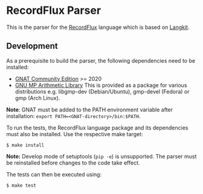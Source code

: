 # RecordFlux Parser

This is the parser for the [RecordFlux](https://github.com/Componolit/RecordFlux) language which is based on [Langkit](https://github.com/AdaCore/langkit).

## Development

As a prerequisite to build the parser, the following dependencies need to be installed:

- [GNAT Community Edition](https://www.adacore.com/download) >= 2020
- [GNU MP Arithmetic Library](https://gmplib.org/) This is provided as a package for various distributions e.g. libgmp-dev (Debian/Ubuntu), gmp-devel (Fedora) or gmp (Arch Linux).

**Note**: GNAT must be added to the PATH environment variable after installation: `export PATH=<GNAT-directory>/bin:$PATH`.


To run the tests, the RecordFlux language package and its dependencies must also be installed. Use the respective make target:

```Console
$ make install
```

**Note:** Develop mode of setuptools (`pip -e`) is unsupported. The parser must be reinstalled before changes to the code take effect.

The tests can then be executed using:

```Console
$ make test
```
